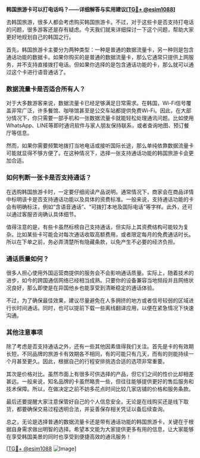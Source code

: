 **韩国旅游卡可以打电话吗？——详细解答与实用建议[[TG💪+ @esim1088](https://t.me/s/esim1088)]**

去韩国旅游，很多人都会考虑购买韩国旅游卡。不过，对于这些卡是否支持打电话的问题，很多游客还是存有疑虑。今天我们就来详细探讨一下这个问题，帮助大家更好地规划自己的韩国之行。

首先，韩国旅游卡主要分为两种类型：一种是普通的数据流量卡，另一种则是包含通话功能的数据卡。如果你购买的是普通的数据流量卡，那么它通常只提供上网服务，并不支持直接拨打电话。但如果你选择的是包含通话功能的卡，那么就可以通过这个卡进行语音通话了。

### 数据流量卡是否适合所有人？

对于大多数游客来说，数据流量卡已经足够满足日常需求。在韩国，Wi-Fi信号覆盖非常广泛，许多餐馆、咖啡馆甚至是公交车站都提供免费Wi-Fi。因此，在大部分情况下，你只需要一部手机和一张数据流量卡就能轻松处理通讯问题。比如使用WhatsApp、LINE等即时通讯软件与家人朋友保持联系，或者查询地图、预订餐厅等信息。

然而，如果你需要频繁地拨打当地电话或接听国际长途，那么单纯依靠数据流量卡可能就显得不够方便了。在这种情况下，选择一张支持通话功能的韩国旅游卡会更加合适。

### 如何判断一张卡是否支持通话？

在选购韩国旅游卡时，一定要仔细阅读产品说明。通常情况下，商家会在商品详情中标明该卡是否支持通话功能以及具体的资费标准。一般来说，支持通话功能的卡会有明确标注，例如“含语音通话”、“可拨打本地及国际电话”等字样。此外，还可以通过客服咨询确认具体细节。

值得注意的是，有些卡虽然标榜自己支持通话，但实际上其资费结构可能较为复杂。比如某些卡可能会对每次通话收取高额费用，或者限定每月的免费通话时长。所以在下单之前，务必弄清楚所有隐藏条款，以免产生不必要的经济负担。

### 通话质量如何？

很多人担心使用外国运营商提供的服务会不会影响通话质量。实际上，随着技术的进步，如今的跨国通信网络已经相当成熟。只要你的设备兼容当地频段并且网络状况良好，那么即使是在异国他乡也能享受到清晰稳定的通话体验。

不过，为了确保最佳效果，建议尽量避免在人多拥挤的地方或者信号较弱的区域进行长时间通话。同时，也可以提前下载一些离线翻译应用，以便在紧急情况下快速沟通。

### 其他注意事项

除了考虑是否支持通话之外，还有一些其他因素值得我们关注。首先是卡的有效期长短，不同品牌的旅游卡有效期各不相同，有的可能只有几天，而有的则能持续一个月甚至更久。因此，根据自己的行程安排挑选合适的选项非常重要。

其次是价格对比。虽然市面上有很多可供选择的产品，但它们之间的性价比却相差甚远。一般来说，知名品牌的卡虽然略贵一些，但往往能够提供更好的售后服务和技术保障。所以，在做决定之前不妨多花点时间比较几家店铺的价格和服务条款。

最后还要提醒大家注意保管好自己的个人信息安全。无论是在线购买还是线下取货，都要确保交易过程透明合法，并妥善保存相关凭证以备后续查询。

总之，无论是选择普通的数据流量卡还是带有通话功能的韩国旅游卡，关键在于根据自身需求做出明智的选择。希望本文能为大家提供更多有用的信息，让大家能够在享受韩国美景的同时也享受到便捷高效的通讯服务！

[[TG💪+ @esim1088](https://t.me/s/esim1088) ![Image](https://i.postimg.cc/4NQfJmqS/Snipaste-2025-05-13-00-14-12.png)]